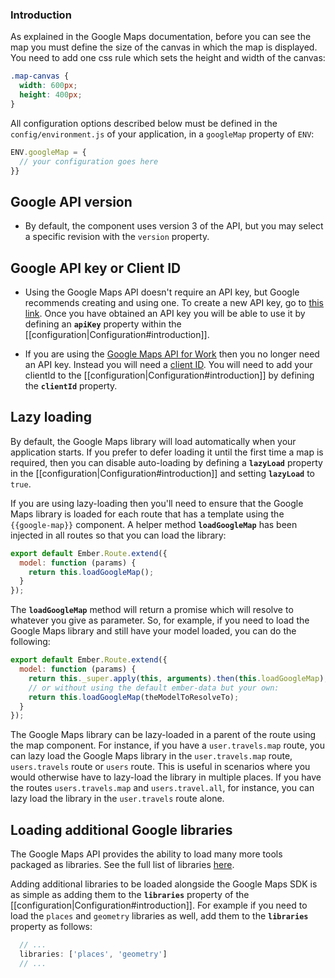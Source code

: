 ### Introduction

As explained in the Google Maps documentation, before you can see the map you must define the size of the canvas in which the map is displayed. You need to add one css rule which sets the height and width of the canvas:

```css
.map-canvas {
  width: 600px;
  height: 400px;
}
```

All configuration options described below must be defined in the `config/environment.js` of your application, in a `googleMap` property of `ENV`:

```js
ENV.googleMap = {
  // your configuration goes here
}}
```

## Google API version
* By default, the component uses version 3 of the API, but you may select a specific revision with the `version` property.

## Google API key or Client ID

* Using the Google Maps API doesn't require an API key, but Google recommends creating and using one. To create a new API key, go to [this link](https://developers.google.com/maps/documentation/javascript/tutorial#api_key). Once you have obtained an API key you will be able to use it by defining an **`apiKey`** property within the [[configuration|Configuration#introduction]].

* If you are using the [Google Maps API for Work](https://developers.google.com/maps/documentation/business/) then you no longer need an API key. Instead you will need a [client ID](https://developers.google.com/maps/documentation/business/clientside/#client_id). You will need to add your clientId to the [[configuration|Configuration#introduction]] by defining the **`clientId`** property.


## Lazy loading

By default, the Google Maps library will load automatically when your application starts. If you prefer to defer loading it until the first time a map is required, then you can disable auto-loading by defining a **`lazyLoad`** property in the [[configuration|Configuration#introduction]] and setting **`lazyLoad`** to  `true`.

If you are using lazy-loading then you'll need to ensure that the Google Maps library is loaded for each route  that has a template using the `{{google-map}}` component. A helper method **`loadGoogleMap`** has been injected in all routes so that you can load the library:

```js
export default Ember.Route.extend({
  model: function (params) {
    return this.loadGoogleMap();
  }
});
```

The **`loadGoogleMap`** method will return a promise which will resolve to whatever you give as parameter. So, for example, if you need to load the Google Maps library and still have your model loaded, you can do the following:

```js
export default Ember.Route.extend({
  model: function (params) {
    return this._super.apply(this, arguments).then(this.loadGoogleMap);
    // or without using the default ember-data but your own:
    return this.loadGoogleMap(theModelToResolveTo);
  }
});
```

The Google Maps library can be lazy-loaded in a parent of the route using the map component. For instance, if you have a `user.travels.map` route, you can lazy load the Google Maps library in the `user.travels.map` route, `users.travels` route or `users` route. This is useful in scenarios where you would otherwise have to lazy-load the library in multiple places. If you have the routes `users.travels.map` and `users.travel.all`, for instance, you can lazy load the library in the `user.travels` route alone.

## Loading additional Google libraries

The Google Maps API provides the ability to load many more tools packaged as libraries. See the full list of libraries [here](https://developers.google.com/maps/documentation/javascript/libraries).

Adding additional libraries to be loaded alongside the Google Maps SDK is as simple as adding them to the **`libraries`** property of the [[configuration|Configuration#introduction]]. For example if you need to load the `places` and `geometry` libraries as well, add them to the **`libraries`** property as follows:

```js
  // ...
  libraries: ['places', 'geometry']
  // ...
```
